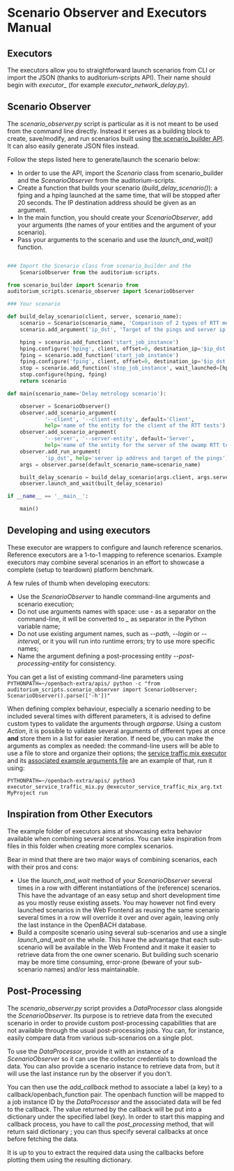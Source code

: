 # Scenario Observer and Executors Manual

## Executors

The executors allow you to straightforward launch scenarios from CLI or import
the JSON (thanks to auditorium-scripts API). Their name should begin with
*executor_* (for example *executor_network_delay.py*). 

## Scenario Observer

The *scenario\_observer.py* script is particular as it is not meant to
be used from the command line directly. Instead it serves as a building
block to create, save/modify, and run scenarios built using [the
scenario\_builder
API](openbach:manuals:2.x:developer_manual:openbach_api:scenario_builder:index "wikilink").
It can also easily generate JSON files instead.

Follow the steps listed here to generate/launch the scenario below:

- In order to use the API, import the *Scenario* class from scenario_builder and the *ScenarioObserver* from the auditorium-scripts.
- Create a function that builds your scenario (*build_delay_scenario()*): a fping and a hping launched at the same time, that will be stopped after 20 seconds. The IP destination address should be given as an argument.
- In the main function, you should create your *ScenarioObserver*, add your arguments (the names of your entities and the argument of your scenario).
- Pass your arguments to the scenario and use the *launch_and_wait()* function.

```python

### Import the Scenario class from scenario_builder and the
    ScenarioObserver from the auditorium-scripts.

from scenario_builder import Scenario from
auditorium_scripts.scenario_observer import ScenarioObserver

### Your scenario

def build_delay_scenario(client, server, scenario_name):
	scenario = Scenario(scenario_name, 'Comparison of 2 types of RTT measurements')
	scenario.add_argument('ip_dst', 'Target of the pings and server ip adress')

	hping = scenario.add_function('start_job_instance')
	hping.configure('hping', client, offset=0, destination_ip='$ip_dst')
	fping = scenario.add_function('start_job_instance')
	fping.configure('fping', client, offset=0, destination_ip='$ip_dst')
	stop = scenario.add_function('stop_job_instance', wait_launched=[hping, fping], wait_delay=20)
	stop.configure(hping, fping)
	return scenario

def main(scenario_name='Delay metrology scenario'):

	observer = ScenarioObserver()
	observer.add_scenario_argument(
	        '--client', '--client-entity', default='Client',
	        help='name of the entity for the client of the RTT tests')
	observer.add_scenario_argument(
	        '--server', '--server-entity', default='Server',
	        help='name of the entity for the server of the owamp RTT test')
	observer.add_run_argument(
	        'ip_dst', help='server ip address and target of the pings')
	args = observer.parse(default_scenario_name=scenario_name)

	built_delay_scenario = build_delay_scenario(args.client, args.server, scenario_name)
	observer.launch_and_wait(built_delay_scenario)

if __name__ == '__main__':

	main()

```

## Developing and using executors

These executor are wrappers to configure and launch reference scenarios.
Reference executors are a 1-to-1 mapping to reference scenarios. Example
executors may combine several scenarios in an effort to showcase a
complete (setup to teardown) platform benchmark.

A few rules of thumb when developing executors:

- Use the *ScenarioObserver* to handle command-line arguments and scenario execution;
- Do not use arguments names with space: use *-* as a separator on the command-line, it will be converted to *_* as separator in the Python variable name;
- Do not use existing argument names, such as *--path*, *--login* or *--interval*, or it you will run into runtime errors; try to use more specific names;
- Name the argument defining a post-processing entity *--post-processing-entity* for consistency.

You can get a list of existing command-line parameters using
`PYTHONPATH=~/openbach-extra/apis/ python -c "from auditorium_scripts.scenario_observer import ScenarioObserver; ScenarioObserver().parse(['-h'])"`

When defining complex behaviour, especially a scenario needing to be
included several times with different parameters, it is advised to
define custom types to validate the arguments through *argparse*. Using
a custom *Action*, it is possible to validate several arguments of
different types at once **and** store them in a list for easier
iteration. If need be, you can make the arguments as complex as needed:
the command-line users will be able to use a file to store and organize
their options; the [service traffic mix
executor](https://github.com/CNES/openbach-extra/executors/references/executor_service_traffic_mix.py "wikilink")
and its [associated example arguments
file](https://github.com/CNES/openbach-extra/executors/references/executor_service_traffic_mix_arg.txt "wikilink")
are an example of that, run it using:

`PYTHONPATH=~/openbach-extra/apis/ python3 executor_service_traffic_mix.py @executor_service_traffic_mix_arg.txt MyProject run`

## Inspiration from Other Executors

The example folder of executors aims at showcasing extra behavior
available when combining several scenarios. You can take inspiration
from files in this folder when creating more complex scenarios.

Bear in mind that there are two major ways of combining scenarios, each
with their pros and cons:

- Use the *launch_and_wait* method of your *ScenarioObserver* several times in a row with different instantiations of the (reference) scenarios. This have the advantage of an easy setup and short development time as you mostly reuse existing assets. You may however not find every launched scenarios in the Web Frontend as reusing the same scenario several times in a row will override it over and over again, leaving only the last instance in the OpenBACH database.
- Build a composite scenario using several sub-scenarios and use a single *launch_and_wait* on the whole. This have the advantage that each sub-scenario will be available in the Web Frontend and it make it easier to retrieve data from the one owner scenario. But building such scenario may be more time consuming, error-prone (beware of your sub-scenario names) and/or less maintainable.

## Post-Processing

The *scenario\_observer.py* script provides a *DataProcessor* class
alongside the *ScenarioObserver*. Its purpose is to retrieve data from
the executed scenario in order to provide custom post-processing
capabilities that are not available through the usual post-processing
jobs. You can, for instance, easily compare data from various
sub-scenarios on a single plot.

To use the *DataProcessor*, provide it with an instance of a
*ScenarioObserver* so it can use the collector credentials to download
the data. You can also provide a scenario instance to retrieve data
from, but it will use the last instance run by the observer if you
don\'t.

You can then use the *add\_callback* method to associate a label (a key)
to a callback/openbach\_function pair. The openbach function will be
mapped to a job instance ID by the *DataProcessor* and the associated
data will be fed to the callback. The value returned by the callback
will be put into a dictionary under the specified label (key). In order
to start this mapping and callback process, you have to call the
*post\_processing* method, that will return said dictionary ; you can
thus specify several callbacks at once before fetching the data.

It is up to you to extract the required data using the callbacks before
plotting them using the resulting dictionary.



